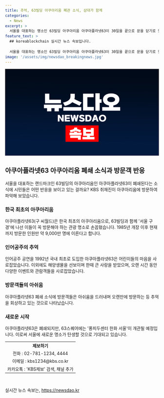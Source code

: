 ```yaml
---
title: 추억, 63빌딩 아쿠아리움 폐관 소식, 삼대가 함께
categories:
  - News
excerpt: >
  서울을 대표하는 명소인 63빌딩 아쿠아리움 아쿠아플라넷63이 30일을 끝으로 문을 닫기로 했습니다. 1985년 개장 이후 9,000만 명이 방문한 이곳은 다양한 해양생물과 인어공주 공연으로 사랑을 받아왔습니다. 많은 이들은 아쿠아리움의 폐쇄 소식에 아쉬움을 토로했습니다. 그러나 이 곳은 퐁피두센터 한화 서울로 새롭게 탈바꿈할 예정입니다. 함께해온 공간이 사라지는 아쉬움 속에서도 미래에 대한 기대와 궁금증이 함께 진행됩니다.
feature_text: >
  ## koreablockchain 실시간 뉴스 속보입니다.

  서울을 대표하는 명소인 63빌딩 아쿠아리움 아쿠아플라넷63이 30일을 끝으로 문을 닫기로 했습니다. 1985년 개장 이후 9,000만 명이 방문한 이곳은 다양한 해양생물과 인어공주 공연으로 사랑을 받아왔습니다. 많은 이들은 아쿠아리움의 폐쇄 소식에 아쉬움을 토로했습니다. 그러나 이 곳은 퐁피두센터 한화 서울로 새롭게 탈바꿈할 예정입니다. 함께해온 공간이 사라지는 아쉬움 속에서도 미래에 대한 기대와 궁금증이 함께 진행됩니다.
image: '/assets/img/newsdao_breakingnews.jpg'
---
```


<p><img src="/assets/img/newsdao_breakingnews.jpg" alt="koreablockchain 속보" /></p>

<h2 data-ke-size="size26">아쿠아플라넷63 아쿠아리움 폐쇄 소식과 방문객 반응</h2>

<p data-ke-size="size16">서울을 대표하는 랜드마크인 63빌딩의 아쿠아리움인 아쿠아플라넷63이 폐쇄된다는 소식에 시민들은 어떤 반응을 보이고 있는 걸까요? KBS 취재진이 아쿠아리움에 방문하여 파악해 보았습니다.</p>

<h3><b>한국 최초의 아쿠아리움</b></h3>

<p data-ke-size="size16">아쿠아플라넷63(구 씨월드)은 한국 최초의 아쿠아리움으로, 63빌딩과 함께 '서울 구경'에 나선 이들이 꼭 방문해야 하는 관광 명소로 손꼽혔습니다. 1985년 개장 이후 현재까지 방문한 인원만 약 9,000만 명에 이른다고 합니다.</p>

<h3><b>인어공주의 추억</b></h3>

<p data-ke-size="size16">인어공주 공연을 1992년 국내 최초로 도입한 아쿠아플라넷63은 어린이들의 마음을 사로잡았습니다. 이외에도 해양생물을 선보이며 한때 큰 사랑을 받았으며, 오랜 시간 동안 다양한 이벤트와 관람객들을 사로잡았습니다.</p>

<h3><b>방문객들의 아쉬움</b></h3>

<p data-ke-size="size16">아쿠아플라넷63 폐쇄 소식에 방문객들은 아쉬움을 드러내며 오랜만에 방문하는 등 추억을 회상하고 있는 것으로 나타났습니다.</p>

<h3><b>새로운 시작</b></h3>

<p data-ke-size="size16">아쿠아플라넷63은 폐쇄되지만, 63스퀘어에는 '퐁피두센터 한화 서울'이 개관될 예정입니다. 이로써 서울에 새로운 명소가 탄생할 것으로 기대되고 있습니다.</p>

<table>
  <tr>
    <td style="text-align: center; height: 17px;"><b>제보하기</b></td>
  </tr>
  <tr>
    <td style="text-align: center; height: 17px;">전화 : 02-781-1234, 4444</td>
  </tr>
  <tr>
    <td style="text-align: center; height: 17px;">이메일 : kbs1234@kbs.co.kr</td>
  </tr>
  <tr>
    <td style="text-align: center; height: 17px;">카카오톡 : 'KBS제보' 검색, 채널 추가</td>
  </tr>
</table>

<p data-ke-size="size16">&nbsp;</p>
실시간 뉴스 속보는, <a href="https://newsdao.kr" rel="dofollow">https://newsdao.kr</a>


